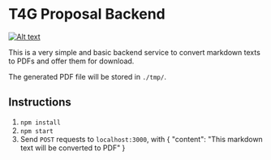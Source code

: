 # T4G Proposal Backend

[![Alt text](https://tech.4germany.org/wp-content/uploads/2020/01/Logo-Final-02-copy-1-300x109-1.png)](https://tech.4germany.org)

This is a very simple and basic backend service to convert markdown texts to PDFs and offer them for download.

The generated PDF file will be stored in `./tmp/`.

## Instructions

1. `npm install`
2. `npm start`
3. Send `POST` requests to `localhost:3000`, with { "content": "This markdown text will be converted to PDF" }
